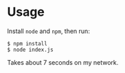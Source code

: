 # Usage

Install `node` and `npm`, then run:

```
$ npm install
$ node index.js
```

Takes about 7 seconds on my network.
